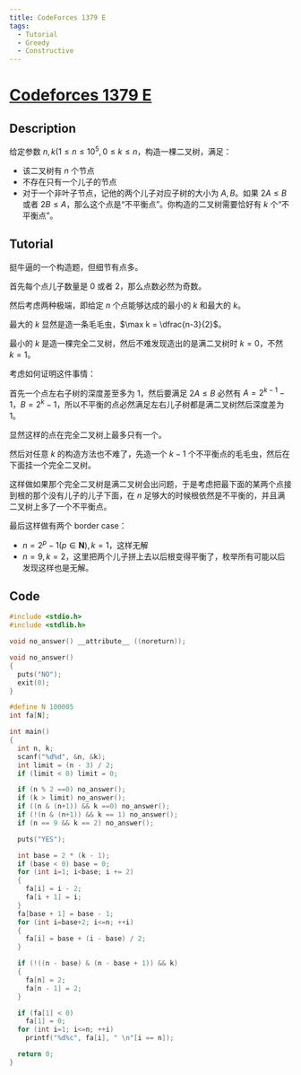 ```yaml
---
title: CodeForces 1379 E
tags:
  - Tutorial
  - Greedy
  - Constructive
---
```


# [Codeforces 1379 E](https://codeforces.com/problemset/problem/1379/E)

## Description

给定参数 $n, k(1 \leq n \leq 10^5, 0 \leq k \leq n$，构造一棵二叉树，满足：

+ 该二叉树有 $n$ 个节点
+ 不存在只有一个儿子的节点
+ 对于一个非叶子节点，记他的两个儿子对应子树的大小为 $A,B$。如果 $2A\leq B$ 或者 $2B \leq A$，那么这个点是“不平衡点”。你构造的二叉树需要恰好有 $k$ 个“不平衡点”。

## Tutorial

挺牛逼的一个构造题，但细节有点多。

首先每个点儿子数量是 0 或者 2，那么点数必然为奇数。

然后考虑两种极端，即给定 $n$ 个点能够达成的最小的 $k$ 和最大的 $k$。

最大的 $k$ 显然是造一条毛毛虫，$\max k = \dfrac{n-3}{2}$。

最小的 $k$ 是造一棵完全二叉树，然后不难发现造出的是满二叉树时 $k=0$，不然 $k=1$。

考虑如何证明这件事情：

首先一个点左右子树的深度差至多为 $1$，然后要满足 $2A \leq B$ 必然有 $A = 2^{k-1}-1$，$B=2^k-1$，所以不平衡的点必然满足左右儿子树都是满二叉树然后深度差为 $1$。

显然这样的点在完全二叉树上最多只有一个。

然后对任意 $k$ 的构造方法也不难了，先造一个 $k-1$ 个不平衡点的毛毛虫，然后在下面挂一个完全二叉树。

这样做如果那个完全二叉树是满二叉树会出问题，于是考虑把最下面的某两个点接到根的那个没有儿子的儿子下面，在 $n$ 足够大的时候根依然是不平衡的，并且满二叉树上多了一个不平衡点。

最后这样做有两个 border case：

+ $n = 2^p-1 (p \in \mathbf{N}),k=1$，这样无解
+ $n = 9, k = 2$，这里把两个儿子拼上去以后根变得平衡了，枚举所有可能以后发现这样也是无解。

## Code

```c
#include <stdio.h>
#include <stdlib.h>

void no_answer() __attribute__ ((noreturn));

void no_answer() 
{
  puts("NO");
  exit(0);
}

#define N 100005
int fa[N];

int main()
{
  int n, k;
  scanf("%d%d", &n, &k);
  int limit = (n - 3) / 2;
  if (limit < 0) limit = 0;

  if (n % 2 ==0) no_answer();
  if (k > limit) no_answer();
  if ((n & (n+1)) && k ==0) no_answer();
  if (!(n & (n+1)) && k == 1) no_answer();
  if (n == 9 && k == 2) no_answer();

  puts("YES");

  int base = 2 * (k - 1);
  if (base < 0) base = 0;
  for (int i=1; i<base; i += 2)
  {
    fa[i] = i - 2;
    fa[i + 1] = i;
  }
  fa[base + 1] = base - 1;
  for (int i=base+2; i<=n; ++i) 
  {
    fa[i] = base + (i - base) / 2;
  }

  if (!((n - base) & (n - base + 1)) && k)
  {
    fa[n] = 2;
    fa[n - 1] = 2;
  }

  if (fa[1] < 0)
    fa[1] = 0;  
  for (int i=1; i<=n; ++i)
    printf("%d%c", fa[i], " \n"[i == n]);

  return 0;
}
```

